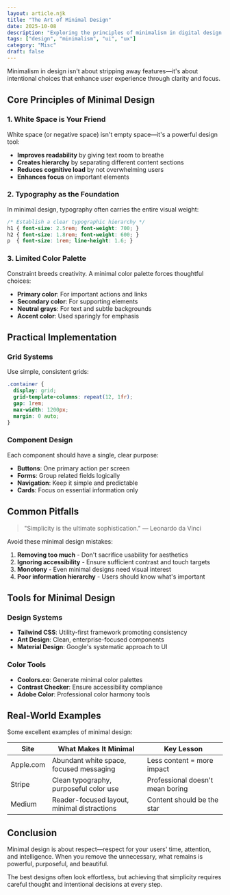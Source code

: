 ```yaml
---
layout: article.njk
title: "The Art of Minimal Design"
date: 2025-10-08
description: "Exploring the principles of minimalism in digital design and how less can truly be more."
tags: ["design", "minimalism", "ui", "ux"]
category: "Misc"
draft: false
---
```


Minimalism in design isn't about stripping away features—it's about intentional choices that enhance user experience through clarity and focus.

## Core Principles of Minimal Design

### 1. White Space is Your Friend

White space (or negative space) isn't empty space—it's a powerful design tool:

- **Improves readability** by giving text room to breathe
- **Creates hierarchy** by separating different content sections  
- **Reduces cognitive load** by not overwhelming users
- **Enhances focus** on important elements

### 2. Typography as the Foundation

In minimal design, typography often carries the entire visual weight:

```css
/* Establish a clear typographic hierarchy */
h1 { font-size: 2.5rem; font-weight: 700; }
h2 { font-size: 1.8rem; font-weight: 600; }
p  { font-size: 1rem; line-height: 1.6; }
```

### 3. Limited Color Palette

Constraint breeds creativity. A minimal color palette forces thoughtful choices:

- **Primary color**: For important actions and links
- **Secondary color**: For supporting elements
- **Neutral grays**: For text and subtle backgrounds
- **Accent color**: Used sparingly for emphasis

## Practical Implementation

### Grid Systems

Use simple, consistent grids:

```css
.container {
  display: grid;
  grid-template-columns: repeat(12, 1fr);
  gap: 1rem;
  max-width: 1200px;
  margin: 0 auto;
}
```

### Component Design

Each component should have a single, clear purpose:

- **Buttons**: One primary action per screen
- **Forms**: Group related fields logically
- **Navigation**: Keep it simple and predictable
- **Cards**: Focus on essential information only

## Common Pitfalls

> "Simplicity is the ultimate sophistication." — Leonardo da Vinci

Avoid these minimal design mistakes:

1. **Removing too much** - Don't sacrifice usability for aesthetics
2. **Ignoring accessibility** - Ensure sufficient contrast and touch targets
3. **Monotony** - Even minimal designs need visual interest
4. **Poor information hierarchy** - Users should know what's important

## Tools for Minimal Design

### Design Systems

- **Tailwind CSS**: Utility-first framework promoting consistency
- **Ant Design**: Clean, enterprise-focused components
- **Material Design**: Google's systematic approach to UI

### Color Tools

- **Coolors.co**: Generate minimal color palettes
- **Contrast Checker**: Ensure accessibility compliance
- **Adobe Color**: Professional color harmony tools

## Real-World Examples

Some excellent examples of minimal design:

| Site | What Makes It Minimal | Key Lesson |
|------|----------------------|------------|
| Apple.com | Abundant white space, focused messaging | Less content = more impact |
| Stripe | Clean typography, purposeful color use | Professional doesn't mean boring |
| Medium | Reader-focused layout, minimal distractions | Content should be the star |

## Conclusion

Minimal design is about respect—respect for your users' time, attention, and intelligence. When you remove the unnecessary, what remains is powerful, purposeful, and beautiful.

The best designs often look effortless, but achieving that simplicity requires careful thought and intentional decisions at every step.